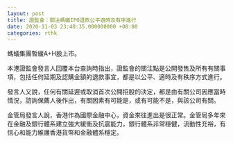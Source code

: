 ```yaml
---
layout: post
title: 證監會：關注螞蟻IPO退款公平適時及有序進行
date: 2020-11-03 23:40:35.000000000 +08:00
categories: rthk
---
```


螞蟻集團暫緩A+H股上市。

本港證監會發言人回覆本台查詢時指出，證監會的關注點是公開發售及所有有關事項，包括任何延期及認購金額的退款事宜，都是以公平、適時及有秩序方式進行。

發言人又說，任何有關延遲或取消首次公開招股的決定，都是由有關公司因應當時情況，諮詢保薦人後作出，有關因素有可能是，或有可能不是，與該公司有關。

金管局發言人說，香港作為國際金融中心，資金來往進出是很正常。金管局多年來在金融及銀行體系建立強大緩衝及抗震能力，銀行體系非常穩健，流動性充裕，有信心和能力維護香港貨幣和金融體系穩定。
